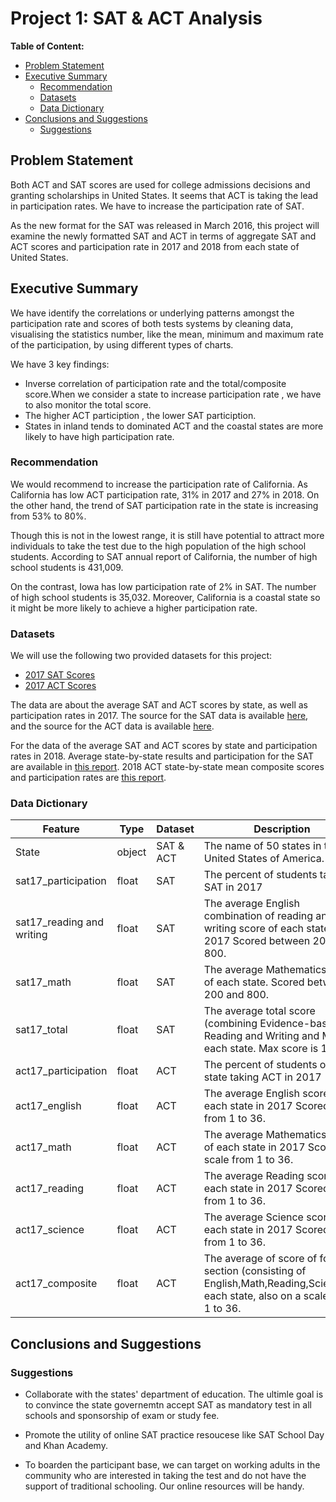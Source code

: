 # **Project 1: SAT & ACT Analysis**

**Table of Content:**

* [Problem Statement](#Problem-Statement)
* [Executive Summary](#Executive-Summary)
  * [Recommendation](#Recommendation)
  * [Datasets](#Datasets)
  * [Data Dictionary](#Data-Dictionary)
* [Conclusions and Suggestions](#Conclusions-and-Suggestions)
  * [Suggestions](#Suggestions)



## **Problem Statement**

Both ACT and SAT scores are used for college admissions decisions and granting scholarships in United States. It seems that ACT is taking the lead in participation rates. We have to increase the participation rate of SAT. 

As the new format for the SAT was released in March 2016, this project will examine the newly formatted SAT and ACT in terms of aggregate SAT and ACT scores and participation rate in 2017 and 2018 from each state of United States. 



## **Executive Summary**

We have identify the correlations or underlying patterns amongst the participation rate and scores of both tests systems by cleaning data, visualising the statistics number, like the mean, minimum and maximum rate of the participation, by using different types of charts.

We have 3 key findings:
- Inverse correlation of participation rate and the total/composite score.When we consider a state to increase participation rate , we have to also monitor the total score. 
- The higher ACT particiption , the lower SAT particiption. 
- States in inland tends to dominated ACT and the coastal states are more likely to have high participation rate.



### Recommendation

We would recommend to increase the participation rate of California. As California has low ACT participation rate, 31% in 2017 and 27% in 2018. On the other hand, the trend of SAT participation rate in the state is increasing from 53% to 80%. 

Though this is not in the lowest range, it is still have potential to attract more individuals to take the test due to the high population of the high school students. According to SAT annual report of California, the number of high school students is 431,009. 

On the contrast, Iowa has low participation rate of 2% in SAT. The number of high school students is 35,032.
Moreover, California is a coastal state so it might be more likely to achieve a higher participation rate.



### Datasets

We will use the following two provided datasets for this project:
- [2017 SAT Scores](https://github.com/PeggyMan/DSI_projects/blob/master/Project_1/data/sat_2017.csv)
- [2017 ACT Scores](https://github.com/PeggyMan/DSI_projects/blob/master/Project_1/data/act_2017.csv)

The data are about the average SAT and ACT scores by state, as well as participation rates in 2017. The source for the SAT data is available [here](https://blog.collegevine.com/here-are-the-average-sat-scores-by-state/), and the source for the ACT data is available [here](https://blog.prepscholar.com/act-scores-by-state-averages-highs-and-lows). 

For the data of the average SAT and ACT scores by state and participation rates in 2018. Average state-by-state results and participation for the SAT are available in [this report](https://reports.collegeboard.org/sat-suite-program-results/state-results). 2018 ACT state-by-state mean composite scores and participation rates are [this report](http://www.act.org/content/dam/act/unsecured/documents/cccr2018/Average-Scores-by-State.pdf).



### Data Dictionary

| Feature                   | Type   | Dataset   | Description                                                  |
| ------------------------- | ------ | --------- | ------------------------------------------------------------ |
| State                     | object | SAT & ACT | The name of 50 states in the United States of America.       |
| sat17_participation       | float  | SAT       | The percent of students taking SAT in 2017                   |
| sat17_reading and writing | float  | SAT       | The average English combination of reading and writing score of each state in 2017 Scored between 200 and 800. |
| sat17_math                | float  | SAT       | The average Mathematics score of each state. Scored between 200 and 800. |
| sat17_total               | float  | SAT       | The average total score (combining Evidence-based Reading and Writing and Math)of each state. Max score is 1600. |
| act17_participation       | float  | ACT       | The percent of students of each state taking ACT in 2017     |
| act17_english             | float  | ACT       | The average English score of each state in 2017 Scored scale from 1 to 36. |
| act17_math                | float  | ACT       | The average Mathematics score of each state in 2017 Scored scale from 1 to 36. |
| act17_reading             | float  | ACT       | The average Reading score of each state in 2017 Scored scale from 1 to 36. |
| act17_science             | float  | ACT       | The average Science score of each state in 2017 Scored scale from 1 to 36. |
| act17_composite           | float  | ACT       | The average of score of four section (consisting of English,Math,Reading,Science)of each state, also on a scale from 1 to 36. |



## **Conclusions and Suggestions**

### Suggestions

- Collaborate with the states' department of education. The ultimle goal is to convince the state governemtn accept SAT as mandatory test in all schools and sponsorship of exam or study fee. 

- Promote the utility of online SAT practice resoucese like SAT School Day and Khan Academy. 

- To boarden the participant base, we can target on working adults in the community who are interested in taking the test and do not have the support of traditional schooling. Our online resources will be handy. 
